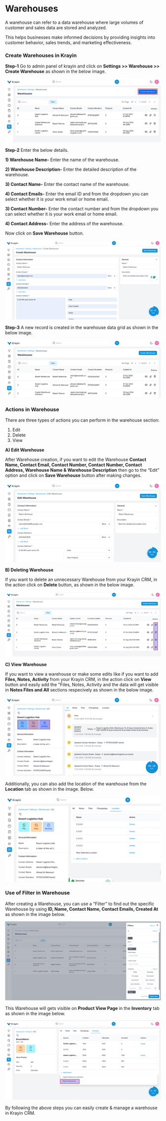 # Warehouses

A warehouse can refer to a data warehouse where large volumes of customer and sales data are stored and analyzed. 

This helps businesses make informed decisions by providing insights into customer behavior, sales trends, and marketing effectiveness.

### Create Warehouses in Krayin

**Step-1** Go to admin panel of krayin and click on **Settings >> Warehouse >> Create Warehouse** as shown in the below image.

![Warehouse](../../assets/2.0/images/setting/warehouse.png)

**Step-2** Enter the below details.

**1) Warehouse Name-** Enter the name of the warehouse.

**2) Warehouse Description-** Enter the detailed description of the warehouse.

**3) Contact Name-** Enter the contact name of the warehouse.

**4) Contact Emails-** Enter the email ID and from the dropdown you can select whether it is your work email or home email.

**3) Contact Number-** Enter the contact number and from the dropdown you can select whether it is your work email or home email.

**4) Contact Address-** Enter the address of the warehouse.

Now click on **Save Warehouse** button.

![Create Warehouse](../../assets/2.0/images/setting/createWarehouse.png)

**Step-3** A new record is created in the warehouse data grid as shown in the below image.

![Grid Warehouse](../../assets/2.0/images/setting/warehouseGrid.png)

### Actions in Warehouse

There are three types of actions you can perform in the warehouse section:

1) Edit
2) Delete
3) View

**A) Edit Warehouse**

After Warehouse creation, if you want to edit the Warehouse **Contact Name, Contact Email, Contact Number, Contact Number, Contact Address, Warehouse Name & Warehouse Description** then go to the “Edit” option and click on **Save Warehouse** button after making changes.

![Warehouse edit](../../assets/2.0/images/setting/editWarehouse.png)

**B) Deleting Warehouse**

If you want to delete an unnecessary Warehouse from your Krayin CRM, in the action click on **Delete** button, as shown in the below image.

![Delete Grid](../../assets/2.0/images/setting/deleteWarehouse.png)

**C) View Warehouse**

If you want to view a warehouse or make some edits like if you want to add **Files, Notes, Activity** from your Krayin CRM, in the action click on **View** button and easily add the "Files, Notes, Activity and the data will get visible in **Notes Files and All** sections respecively as shown in the below image.

![Grid](../../assets/2.0/images/setting/viewWarehouse.png)

Additionally, you can also add the location of the warehouse from the **Location** tab as shown in the image. Below.

![Grid](../../assets/2.0/images/setting/location.png)

### Use of Filter in Warehouse 

After creating a Warehouse, you can use a “Filter” to find out the specific Warehouse by using **ID, Name, Contact Name, Contact Emails, Created At** as shown in the image below.

![Grid](../../assets/2.0/images/setting/warehouseFilter.png)

This Warehouse will gets visible on **Product View Page** in the **Inventory** tab as shown in the image below.

![Grid](../../assets/2.0/images/setting/wareOutput.png)

By following the above steps you can easily create & manage a warehouse in Krayin CRM.








